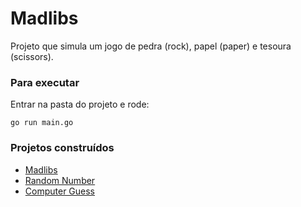 # Madlibs

Projeto que simula um jogo de pedra (rock), papel (paper) e tesoura (scissors).

### Para executar

Entrar na pasta do projeto e rode:

`go run main.go`


### Projetos construídos

* [Madlibs](https://github.com/alessandra1408/12-Projetos-Iniciais-GO/tree/main/madlibs)
* [Random Number](https://github.com/alessandra1408/12-Projetos-Iniciais-GO/tree/main/random)
* [Computer Guess](https://github.com/alessandra1408/12-Projetos-Iniciais-GO/tree/main/computer_guess)

